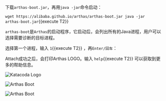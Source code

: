 



下载`arthas-boot.jar`，再用`java -jar`命令启动：

`wget https://alibaba.github.io/arthas/arthas-boot.jar
java -jar arthas-boot.jar`{{execute T2}}

`arthas-boot`是`Arthas`的启动程序，它启动后，会列出所有的Java进程，用户可以选择需要诊断的目标进程。

选择第一个进程，输入 `1`{{execute T2}} ，再`Enter/回车`：

Attach成功之后，会打印Arthas LOGO。输入 `help`{{execute T2}} 可以获取到更多的帮助信息。

![Katacoda Logo](/scenario-examples/scenarios/displaying-images/assets/logo-text-with-head.png)

![Arthas Boot](/hengyunabc/scenarios/arthas-tutorials/assets/logo-text-with-head.png)

<img src="https://alibaba.github.io/arthas/arthas-boot-katacoda.png" alt="Arthas Boot">